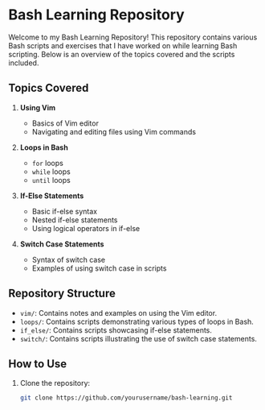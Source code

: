 # Bash Learning Repository

Welcome to my Bash Learning Repository! This repository contains various Bash scripts and exercises that I have worked on while learning Bash scripting. Below is an overview of the topics covered and the scripts included.

## Topics Covered

1. **Using Vim**
   - Basics of Vim editor
   - Navigating and editing files using Vim commands

2. **Loops in Bash**
   - `for` loops
   - `while` loops
   - `until` loops

3. **If-Else Statements**
   - Basic if-else syntax
   - Nested if-else statements
   - Using logical operators in if-else

4. **Switch Case Statements**
   - Syntax of switch case
   - Examples of using switch case in scripts

## Repository Structure

- `vim/`: Contains notes and examples on using the Vim editor.
- `loops/`: Contains scripts demonstrating various types of loops in Bash.
- `if_else/`: Contains scripts showcasing if-else statements.
- `switch/`: Contains scripts illustrating the use of switch case statements.

## How to Use

1. Clone the repository:
   ```bash
   git clone https://github.com/yourusername/bash-learning.git


